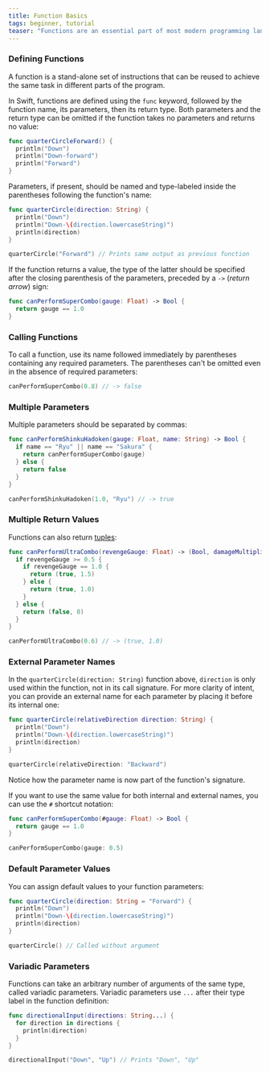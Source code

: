 ```yaml
---
title: Function Basics
tags: beginner, tutorial
teaser: "Functions are an essential part of most modern programming languages. Let's look at what Swift has to offer."
---
```


### Defining Functions

A function is a stand-alone set of instructions that can be reused to achieve
the same task in different parts of the program.

In Swift, functions are defined using the `func` keyword, followed by the
function name, its parameters, then its return type. Both parameters and the return
type can be omitted if the function takes no parameters and returns no value:

~~~swift
func quarterCircleForward() {
  println("Down")
  println("Down-forward")
  println("Forward")
}
~~~

Parameters, if present, should be named and type-labeled inside the parentheses
following the function's name:

~~~swift
func quarterCircle(direction: String) {
  println("Down")
  println("Down-\(direction.lowercaseString)")
  println(direction)
}
~~~

~~~swift
quarterCircle("Forward") // Prints same output as previous function
~~~

If the function returns a value, the type of the latter should be specified after the closing parenthesis of the parameters, preceded by a `->` (*return arrow*) sign:

~~~swift
func canPerformSuperCombo(gauge: Float) -> Bool {
  return gauge == 1.0
}
~~~

### Calling Functions

To call a function, use its name followed immediately by parentheses containing any required
parameters. The parentheses can't be omitted even in the absence of required
parameters:

~~~swift
canPerformSuperCombo(0.8) // -> false
~~~

### Multiple Parameters

Multiple parameters should be separated by commas:

~~~swift
func canPerformShinkuHadoken(gauge: Float, name: String) -> Bool {
  if name == "Ryu" || name == "Sakura" {
    return canPerformSuperCombo(gauge)
  } else {
    return false
  }
}
~~~

~~~swift
canPerformShinkuHadoken(1.0, "Ryu") // -> true
~~~

### Multiple Return Values

Functions can also return [tuples](http://learn-swift.co/#tuples):

~~~swift
func canPerformUltraCombo(revengeGauge: Float) -> (Bool, damageMultiplier: Float) {
  if revengeGauge >= 0.5 {
    if revengeGauge == 1.0 {
      return (true, 1.5)
    } else {
      return (true, 1.0)
    }
  } else {
    return (false, 0)
  }
}
~~~

~~~swift
canPerformUltraCombo(0.6) // -> (true, 1.0)
~~~

### External Parameter Names

In the `quarterCircle(direction: String)` function above, `direction` is only
used within the function, not in its call signature. For more clarity of intent,
you can provide an external name for each parameter by placing it before its
internal one:

~~~swift
func quarterCircle(relativeDirection direction: String) {
  println("Down")
  println("Down-\(direction.lowercaseString)")
  println(direction)
}
~~~

~~~swift
quarterCircle(relativeDirection: "Backward")
~~~

Notice how the parameter name is now part of the function's signature.

If you want to use the same value for both internal and external names, you can
use the `#` shortcut notation:

~~~swift
func canPerformSuperCombo(#gauge: Float) -> Bool {
  return gauge == 1.0
}
~~~

~~~swift
canPerformSuperCombo(gauge: 0.5)
~~~

### Default Parameter Values

You can assign default values to your function parameters:

~~~swift
func quarterCircle(direction: String = "Forward") {
  println("Down")
  println("Down-\(direction.lowercaseString)")
  println(direction)
}
~~~

~~~swift
quarterCircle() // Called without argument
~~~

### Variadic Parameters

Functions can take an arbitrary number of arguments of the same type, called variadic
parameters. Variadic parameters use `...` after their type label in the function
definition:

~~~swift
func directionalInput(directions: String...) {
  for direction in directions {
    println(direction)
  }
}
~~~

~~~swift
directionalInput("Down", "Up") // Prints "Down", "Up"
~~~




